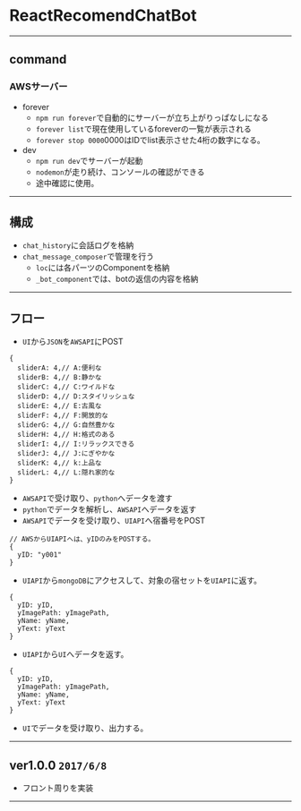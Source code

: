 # ReactRecomendChatBot
---
## command

### AWSサーバー
- forever
  - `npm run forever`で自動的にサーバーが立ち上がりっぱなしになる
  - `forever list`で現在使用しているforeverの一覧が表示される
  - `forever stop 0000`0000はIDでlist表示させた4桁の数字になる。
- dev
  - `npm run dev`でサーバーが起動
  - `nodemon`が走り続け、コンソールの確認ができる
  - 途中確認に使用。


---
## 構成
- `chat_history`に会話ログを格納
- `chat_message_composer`で管理を行う
  - `loc`には各パーツのComponentを格納
  - `_bot_component`では、botの返信の内容を格納

---
## フロー
- `UI`から`JSON`を`AWSAPI`にPOST
```
{
  sliderA: 4,// A:便利な
  sliderB: 4,// B:静かな
  sliderC: 4,// C:ワイルドな
  sliderD: 4,// D:スタイリッシュな
  sliderE: 4,// E:古風な
  sliderF: 4,// F:開放的な
  sliderG: 4,// G:自然豊かな
  sliderH: 4,// H:格式のある
  sliderI: 4,// I:リラックスできる
  sliderJ: 4,// J:にぎやかな
  sliderK: 4,// k:上品な
  sliderL: 4,// L:隠れ家的な
}
```
- `AWSAPI`で受け取り、`python`へデータを渡す
- `python`でデータを解析し、`AWSAPI`へデータを返す
- `AWSAPI`でデータを受け取り、`UIAPI`へ宿番号をPOST
```
// AWSからUIAPIへは、yIDのみをPOSTする。
{
  yID: "y001"
}
```
- `UIAPI`から`mongoDB`にアクセスして、対象の宿セットを`UIAPI`に返す。
```
{
  yID: yID,
  yImagePath: yImagePath,
  yName: yName,
  yText: yText
}
```
- `UIAPI`から`UI`へデータを返す。
```
{
  yID: yID,
  yImagePath: yImagePath,
  yName: yName,
  yText: yText
}
```
- `UI`でデータを受け取り、出力する。

---
## ver1.0.0 `2017/6/8`
- フロント周りを実装

---